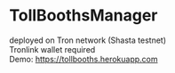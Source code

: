 # TollBoothsManager
deployed on Tron network (Shasta testnet)</br>
Tronlink wallet required</br>
Demo: https://tollbooths.herokuapp.com
